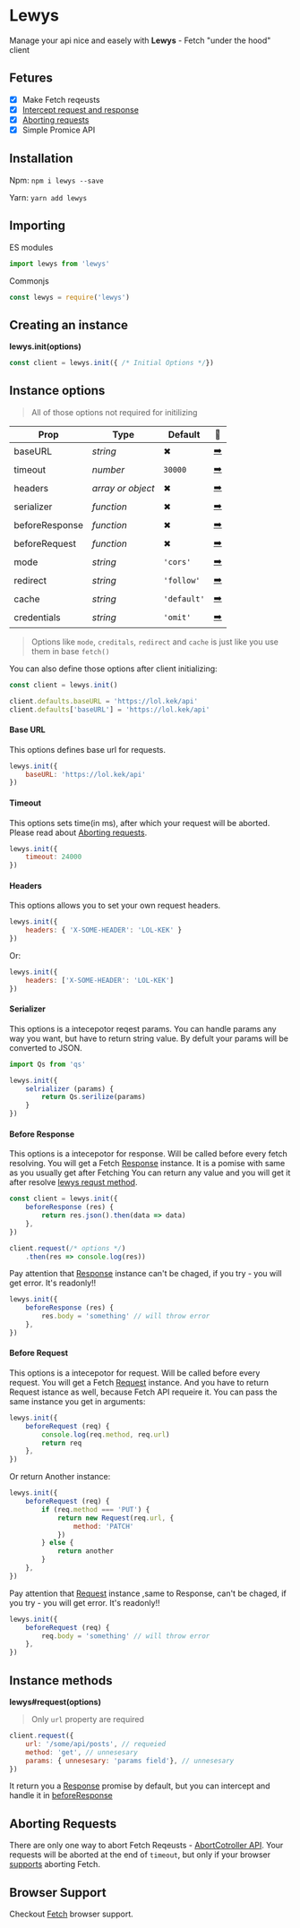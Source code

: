 # Lewys



Manage your api nice and easely with **Lewys** - Fetch "under the hood" client



## Fetures
- [x] Make Fetch reqeusts
- [x] [Intercept request and response](#)
- [x] [Aborting requests](#aborting-requests)
- [x] Simple Promice API
<!-- Make http requests from node.js -->



## Installation
Npm:  `npm i lewys --save`

Yarn:  `yarn add lewys`



## Importing
ES modules
```js 
import lewys from 'lewys'
```
Commonjs
```js 
const lewys = require('lewys')
```

<!-- ### Using CDN:
```html
<script src="https://unpkg.com/lewys/lewys.min.js"></script>
``` -->


## Creating an instance
**lewys.init(options)**
```js 
const client = lewys.init({ /* Initial Options */})
```



## Instance options
> All of those options not required for initilizing

| Prop | Type | Default | 📝 |
| --- | --- | --- | --- |
| baseURL | *string* | ✖ | [➡️](#base-url) |
| timeout | *number* | `30000` | [➡️](#timeout) |
| headers | *array or object* | ✖ | [➡️](#headers) |
| serializer | *function* | ✖ | [➡️](#serializer) |
| beforeResponse | *function* | ✖ | [➡️](#before-response) |
| beforeRequest | *function* | ✖ | [➡️](#before-request) |
| mode | *string* | `'cors'` | [➡️](#instance-options) |
| redirect | *string* | `'follow'` | [➡️](#instance-options) |
| cache | *string* | `'default'` | [➡️](#instance-options) |
| credentials | *string* | `'omit'` | [➡️](#instance-options) |
>Options like `mode`, `creditals`, `redirect` and `cache` is just like you use them in base `fetch()`

You can also define those options after client initializing:
```js
const client = lewys.init()

client.defaults.baseURL = 'https://lol.kek/api'
client.defaults['baseURL'] = 'https://lol.kek/api'
```

#### Base URL
This options defines base url for requests.
```js
lewys.init({
    baseURL: 'https://lol.kek/api'
})
```

#### Timeout
This options sets time(in ms), after which your request will be aborted. Please read about [Aborting requests](#aborting-requests).
```js
lewys.init({
    timeout: 24000    
})
```

#### Headers
This options allows you to set your own request headers.
```js
lewys.init({
    headers: { 'X-SOME-HEADER': 'LOL-KEK' }
})
```
Or:
```js
lewys.init({
    headers: ['X-SOME-HEADER': 'LOL-KEK']
})
```

#### Serializer
This options is a intecepotor reqest params. You can handle params any way you want, but have to return string value.
By defult your params will be converted to JSON.
```js
import Qs from 'qs'

lewys.init({
    selrializer (params) {
        return Qs.serilize(params)
    }
})
```

#### Before Response
This options is a intecepotor for response. Will be called before every fetch resolving. You will get a Fetch [Response](https://developer.mozilla.org/en-US/docs/Web/API/Response) instance. It is a pomise with same as you usually get after Fetching
You can return any value and you will get it after resolve [lewys requst method](#instance-methods).
```js
const client = lewys.init({
    beforeResponse (res) {
        return res.json().then(data => data)
    },
})

client.request(/* options */)
    .then(res => console.log(res))
```
Pay attention that [Response](https://developer.mozilla.org/en-US/docs/Web/API/Response) instance can't be chaged, if you try - you will get error. It's readonly!!
```js
lewys.init({
    beforeResponse (res) {
        res.body = 'something' // will throw error
    },
})
```

#### Before Request
This options is a intecepotor for request. Will be called before every request. You will get a Fetch [Request](https://developer.mozilla.org/en-US/docs/Web/API/Requeste) instance. And you have to return Request istance as well, because Fetch API requeire it. You can pass the same instance you get in arguments:
```js
lewys.init({
    beforeRequest (req) {
        console.log(req.method, req.url)
        return req
    },
})
```
Or return Another instance:
```js
lewys.init({
    beforeRequest (req) {
        if (req.method === 'PUT') {
            return new Request(req.url, {
                method: 'PATCH'
            })
        } else {
            return another
        }
    },
})
```
Pay attention that [Request](https://developer.mozilla.org/en-US/docs/Web/API/Requeste) instance ,same to Response, can't be chaged, if you try - you will get error. It's readonly!!
```js
lewys.init({
    beforeRequest (req) {
        req.body = 'something' // will throw error
    },
})
```




## Instance methods
**lewys#request(options)** 
> Only `url` property are required
```js
client.request({
    url: '/some/api/posts', // requeied
    method: 'get', // unnesesary
    params: { unnesesary: 'params field'}, // unnesesary
})
```
It return you a [Response](https://developer.mozilla.org/en-US/docs/Web/API/Response/Response) promise by default, but you can intercept and handle it in [beforeResponse](#before-response)



## Aborting Requests
There are only one way to abort Fetch Reqeusts - [AbortCotroller API](https://developer.mozilla.org/en-US/docs/Web/API/AbortController). 
Your requests will be aborted at the end of `timeout`, but only if your browser [supports](https://developer.mozilla.org/en-US/docs/Web/API/AbortController) aborting Fetch.




## Browser Support
Checkout [Fetch](https://caniuse.com/#feat=fetch) browser support.
